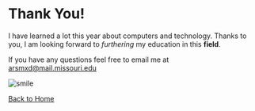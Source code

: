# Thank You!
I have learned a lot this year about computers and technology. Thanks to you, I am looking forward to *furthering* my education in this **field**.

If you have any questions feel free to email me at arsmxd@mail.missouri.edu

![smile](https://i.pinimg.com/originals/e1/38/a1/e138a174c33a48931521dcc5639d4a03.png)

[Back to Home](README.md)
